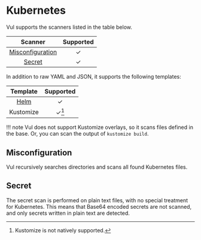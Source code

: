 # Kubernetes
Vul supports the scanners listed in the table below.

|      Scanner       | Supported |
| :----------------: | :-------: |
| [Misconfiguration] |     ✓     |
|      [Secret]      |     ✓     |

In addition to raw YAML and JSON, it supports the following templates:

|    Template     | Supported |
| :-------------: | :-------: |
| [Helm](helm.md) |     ✓     |
|    Kustomize    |   ✓[^1]   |

!!! note
    Vul does not support Kustomize overlays, so it scans files defined in the base.
    Or, you can scan the output of `kustomize build`.

## Misconfiguration
Vul recursively searches directories and scans all found Kubernetes files.

## Secret
The secret scan is performed on plain text files, with no special treatment for Kubernetes.
This means that Base64 encoded secrets are not scanned, and only secrets written in plain text are detected.


[Misconfiguration]: ../../scanner/misconfiguration/index.md
[Secret]: ../../scanner/secret.md

[^1]: Kustomize is not natively supported.